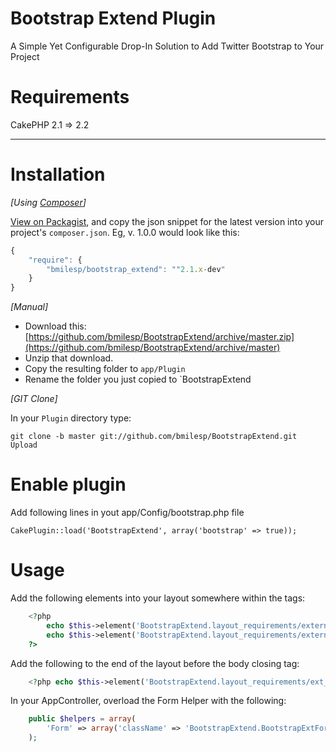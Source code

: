 # Bootstrap Extend Plugin

A Simple Yet Configurable Drop-In Solution to Add Twitter Bootstrap to Your Project

# Requirements

CakePHP 2.1 => 2.2

---

# Installation


_[Using [Composer](http://getcomposer.org/)]_

[View on Packagist](https://packagist.org/packages/bmilesp/bootstrap_extend), and copy the json snippet for the latest version into your project's `composer.json`. Eg, v. 1.0.0 would look like this:

```javascript
{
	"require": {
		"bmilesp/bootstrap_extend": ""2.1.x-dev"
	}
}
```

_[Manual]_
* Download this: [https://github.com/bmilesp/BootstrapExtend/archive/master.zip](https://github.com/bmilesp/BootstrapExtend/archive/master)
* Unzip that download.
* Copy the resulting folder to `app/Plugin`
* Rename the folder you just copied to `BootstrapExtend


_[GIT Clone]_

In your `Plugin` directory type:

```shell
git clone -b master git://github.com/bmilesp/BootstrapExtend.git Upload
```

# Enable plugin

Add following lines in yout app/Config/bootstrap.php file

	CakePlugin::load('BootstrapExtend', array('bootstrap' => true));

# Usage

Add the following elements into your layout somewhere within the <head></head> tags:

```php
	<?php 
		echo $this->element('BootstrapExtend.layout_requirements/external_resources');
		echo $this->element('BootstrapExtend.layout_requirements/external_resources_overrides'); 
	?>
```

Add the following to the end of the layout before the body closing tag:

```php
	<?php echo $this->element('BootstrapExtend.layout_requirements/ext_block'); ?>

```

In your AppController, overload the Form Helper with the following:

```php
	public $helpers = array(
		'Form' => array('className' => 'BootstrapExtend.BootstrapExtForm'),
	);
```